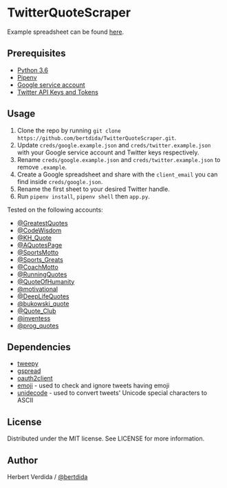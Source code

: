 # TwitterQuoteScraper

Example spreadsheet can be found [here](https://docs.google.com/spreadsheets/d/1U41EhnxXkWSJhmSqkPLpdbdcWJcx1MS6zWV3wQPeKL4/edit?usp=sharing).

## Prerequisites

- [Python 3.6](https://www.python.org/downloads/release/python-360/)
- [Pipenv](https://github.com/pypa/pipenv)
- [Google service account](https://developers.google.com/android/management/service-account)
- [Twitter API Keys and Tokens](https://developer.twitter.com/en/docs/basics/authentication/guides/access-tokens.html)

## Usage

1. Clone the repo by running `git clone https://github.com/bertdida/TwitterQuoteScraper.git`.
2. Update `creds/google.example.json` and `creds/twitter.example.json` with your Google service account and Twitter keys respectively.
3. Rename `creds/google.example.json` and `creds/twitter.example.json` to remove `.example`.
4. Create a Google spreadsheet and share with the `client_email` you can find inside `creds/google.json`.
5. Rename the first sheet to your desired Twitter handle.
6. Run `pipenv install`, `pipenv shell` then `app.py`.

Tested on the following accounts:

- [@GreatestQuotes](https://twitter.com/GreatestQuotes)
- [@CodeWisdom](https://twitter.com/CodeWisdom)
- [@KH_Quote](https://twitter.com/KH_Quote)
- [@AQuotesPage](https://twitter.com/AQuotesPage)
- [@SportsMotto](https://twitter.com/SportsMotto)
- [@Sports_Greats](https://twitter.com/Sports_Greats)
- [@CoachMotto](https://twitter.com/CoachMotto)
- [@RunningQuotes](https://twitter.com/RunningQuotes)
- [@QuoteOfHumanity](https://twitter.com/QuoteOfHumanity)
- [@motivational](https://twitter.com/motivational)
- [@DeepLifeQuotes](https://twitter.com/DeepLifeQuotes)
- [@bukowski_quote](https://twitter.com/bukowski_quote)
- [@Quote_Club](https://twitter.com/Quote_Club)
- [@inventess](https://twitter.com/inventess)
- [@prog_quotes](https://twitter.com/prog_quotes)

## Dependencies

- [tweepy](https://github.com/tweepy/tweepy)
- [gspread](https://github.com/burnash/gspread)
- [oauth2client](https://github.com/googleapis/oauth2client)
- [emoji](https://github.com/carpedm20/emoji/) - used to check and ignore tweets having emoji
- [unidecode](https://github.com/avian2/unidecode) - used to convert tweets' Unicode special characters to ASCII

## License

Distributed under the MIT license. See LICENSE for more information.

## Author

Herbert Verdida / [@bertdida](https://twitter.com/bertdida)
